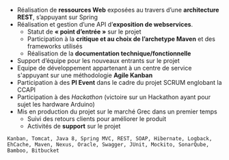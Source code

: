 - Réalisation de **ressources Web** exposées au travers d’une **architecture REST**, s’appuyant sur Spring
- Réalisation et gestion d’une API d’**exposition de webservices**.
  - Statut de **« point d’entrée »** sur le projet 
  - Participation à la **critique et au choix de l’archetype Maven** et des frameworks utilisés 
  - Réalisation de la **documentation technique/fonctionnelle**
- Support d’équipe pour les nouveaux entrants sur le projet
- Equipe de développement appartenant à un centre de service s'appuyant sur une méthodologie **Agile Kanban**
- Participation à des **PI Event** dans le cadre du projet SCRUM englobant la CCAPI
- Participation à des *Hackathon* (victoire sur un Hackathon ayant pour sujet les hardware Arduino)
- Mis en production du projet sur le marché Grec dans un premier temps 
  - Suivi des retours clients pour améliorer le produit
  - Activités de **support** sur le projet

```text
Kanban, Tomcat, Java 8, Spring MVC, REST, SOAP, Hibernate, Logback, EhCache, Maven, Nexus, Oracle, Swagger, JUnit, Mockito, SonarQube, Bamboo, Bitbucket
```
